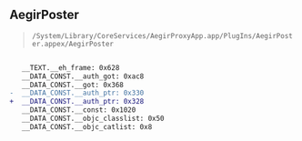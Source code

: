 ## AegirPoster

> `/System/Library/CoreServices/AegirProxyApp.app/PlugIns/AegirPoster.appex/AegirPoster`

```diff

   __TEXT.__eh_frame: 0x628
   __DATA_CONST.__auth_got: 0xac8
   __DATA_CONST.__got: 0x368
-  __DATA_CONST.__auth_ptr: 0x330
+  __DATA_CONST.__auth_ptr: 0x328
   __DATA_CONST.__const: 0x1020
   __DATA_CONST.__objc_classlist: 0x50
   __DATA_CONST.__objc_catlist: 0x8

```
